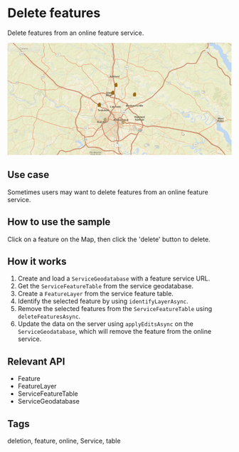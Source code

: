 # Delete features

Delete features from an online feature service.

![Image of delete features feature service](DeleteFeatures.gif)

## Use case

Sometimes users may want to delete features from an online feature service.

## How to use the sample

Click on a feature on the Map, then click the 'delete' button to delete.

## How it works

1. Create and load a `ServiceGeodatabase` with a feature service URL.
2. Get the `ServiceFeatureTable` from the service geodatabase.
3. Create a `FeatureLayer` from the service feature table.
4. Identify the selected feature by using `identifyLayerAsync`.
5. Remove the selected features from the `ServiceFeatureTable` using `deleteFeaturesAsync`.
6. Update the data on the server using `applyEditsAsync` on the `ServiceGeodatabase`, which will remove the feature from the online service.

## Relevant API

* Feature
* FeatureLayer
* ServiceFeatureTable
* ServiceGeodatabase

## Tags

deletion, feature, online, Service, table
